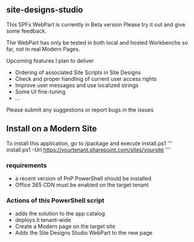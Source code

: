 ## site-designs-studio

This SPFx WebPart is currently in Beta version
Please try it out and give some feedback.

The WebPart has only be tested in both local and hosted Workbenchs so far, not in real Modern Pages.

Upcoming features I plan to deliver
- Ordering of associated Site Scripts in Site Designs
- Check and proper handling of current user access rights
- Improve user messages and use localized strings
- Some UI fine-tuning
- ...

Please submit any suggestions or report bugs in the issues

## Install on a Modern Site
To install this application, go to /package and execute install.ps1
'''
install.ps1 -Url https://yourtenant.sharepoint.com/sites/yoursite
'''

### requirements
- a recent version of PnP PowerShell should be installed
- Office 365 CDN must be enabled on the target tenant

### Actions of this PowerShell script
- adds the solution to the app catalog
- deploys it tenant-wide
- Create a Modern page on the target site
- Adds the Site Designs Studio WebPart to the new page
